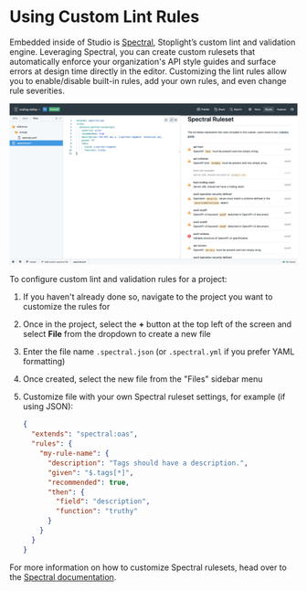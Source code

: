 # Using Custom Lint Rules

Embedded inside of Studio is [Spectral](https://stoplight.io/p/docs/gh/stoplightio/spectral),
Stoplight’s custom lint and validation engine.
Leveraging Spectral, you can create custom rulesets that automatically enforce your organization's API style guides
and surface errors at design time directly in the editor.
Customizing the lint rules allow you to enable/disable built-in rules,
add your own rules, and even change rule severities.

![Configure Spectral](../../assets/images/spectral-config.png)

To configure custom lint and validation rules for a project:

1. If you haven't already done so, navigate to the project you want to customize the rules for
2. Once in the project, select the **+** button at the top left of the screen and select **File** from the dropdown to create a new file
3. Enter the file name `.spectral.json` (or `.spectral.yml` if you prefer YAML formatting)
4. Once created, select the new file from the "Files" sidebar menu
5. Customize file with your own Spectral ruleset settings, for example (if using JSON):

   ```json
   {
     "extends": "spectral:oas",
     "rules": {
       "my-rule-name": {
         "description": "Tags should have a description.",
         "given": "$.tags[*]",
         "recommended": true,
         "then": {
           "field": "description",
           "function": "truthy"
         }
       }
     }
   }
   ```

For more information on how to customize Spectral rulesets, head over to the [Spectral documentation](https://meta.stoplight.io/docs/spectral/ZG9jOjYyMDc0NA-rulesets).
